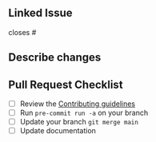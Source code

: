 ## Linked Issue
<!--
    Include related issues with [closing keywords](https://docs.github.com/en/enterprise-server@3.0/github/writing-on-github/working-with-advanced-formatting/using-keywords-in-issues-and-pull-requests#linking-a-pull-request-to-an-issue)
-->

closes #

## Describe changes
<!--
    short description of the changes made
-->


## Pull Request Checklist

<!--
    Run through this checklist when submitting a PR.
    Each item should be ticked off by you or a reviewer before it gets merged.
    You can click on the checkbox to do this.
-->

- [ ] Review the [Contributing guidelines](CONTRIBUTING.md)
- [ ] Run `pre-commit run -a` on your branch
- [ ] Update your branch `git merge main`
- [ ] Update documentation
